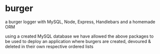 # burger

 a burger logger with MySQL, Node, Express, Handlebars and a homemade ORM

 using a created MySQL database we have allowed the above packages to be used to deploy an application where burgers are created, devoured & deleted in their own respective ordered lists
